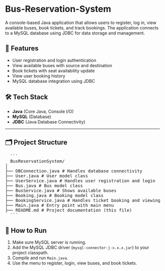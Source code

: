 # Bus-Reservation-System

A console-based Java application that allows users to register, log in, view available buses, book tickets, and track bookings. The application connects to a MySQL database using JDBC for data storage and management.

## 📌 Features

- User registration and login authentication
- View available buses with source and destination
- Book tickets with seat availability update
- View user booking history
- MySQL database integration using JDBC

## 🛠️ Tech Stack

- **Java** (Core Java, Console I/O)
- **MySQL** (Database)
- **JDBC** (Java Database Connectivity)

---

## 🗂️ Project Structure

<pre>
  ```
  BusReservationSystem/
│
├── DBConnection.java # Handles database connectivity
├── User.java # User model class
├── UserService.java # Handles user registration and login
├── Bus.java # Bus model class
├── BusService.java # Shows available buses
├── Booking.java # Booking model class
├── BookingService.java # Handles ticket booking and viewing
├── Main.java # Entry point with main menu
├── README.md # Project documentation (this file)
  ```
</pre>

## 🚀 How to Run

1. Make sure MySQL server is running.
2. Add the MySQL JDBC driver (`mysql-connector-j-x.x.x.jar`) to your project classpath.
3. Compile and run `Main.java`.
4. Use the menu to register, login, view buses, and book tickets.
